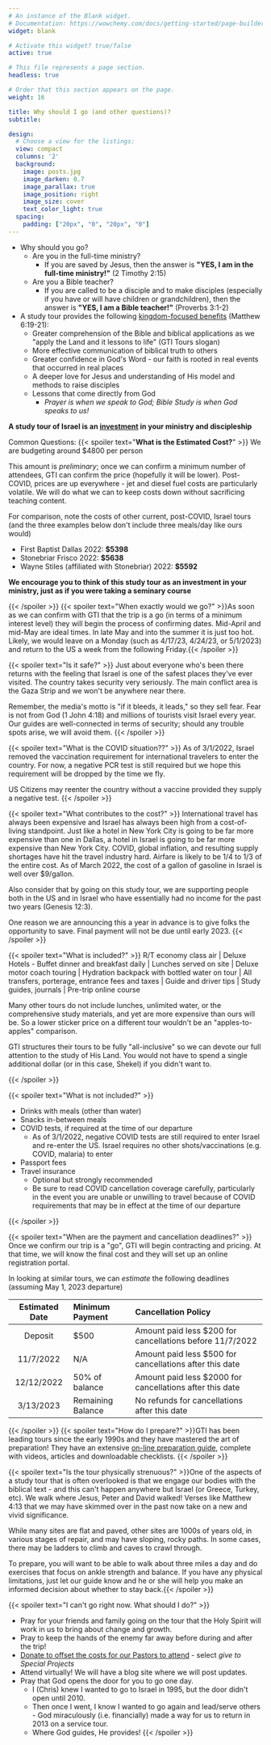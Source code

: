 ```yaml
---
# An instance of the Blank widget.
# Documentation: https://wowchemy.com/docs/getting-started/page-builder/
widget: blank

# Activate this widget? true/false
active: true

# This file represents a page section.
headless: true

# Order that this section appears on the page.
weight: 16

title: Why should I go (and other questions)?
subtitle:

design:
  # Choose a view for the listings:
  view: compact
  columns: '2'
  background:
    image: posts.jpg
    image_darken: 0.7
    image_parallax: true
    image_position: right
    image_size: cover
    text_color_light: true
  spacing:
    padding: ["20px", "0", "20px", "0"]
---
```


* Why should you go?
  * Are you in the full-time ministry?  
    * If you are saved by Jesus, then the answer is **"YES, I am in the full-time ministry!"** (2 Timothy 2:15)
  * Are you a Bible teacher?
    * If you are called to be a disciple and to make disciples (especially if you have or will have children or grandchildren), then the answer is **"YES, I am a Bible teacher!"** (Proverbs 3:1-2)
* A study tour provides the following <u>kingdom-focused benefits</u> (Matthew 6:19-21):
  * Greater comprehension of the Bible and biblical applications as we "apply the Land and it lessons to life" (GTI Tours slogan)
  * More effective communication of biblical truth to others
  * Greater confidence in God's Word - our faith is rooted in real events that occurred in real places
  * A deeper love for Jesus and understanding of His model and methods to raise disciples
  * Lessons that come directly from God 
    * _Prayer is when we speak to God; Bible Study is when God speaks to us!_

<large> **A study tour of Israel is an <u>investment</u> in your ministry and discipleship** </large>


    
Common Questions:
{{< spoiler text="**What is the Estimated Cost?**" >}}
We are budgeting around $4800 per person 

This amount is _preliminary_; once we can confirm a minimum number of attendees, GTI can confirm the price (hopefully it will be lower).  Post-COVID, prices are up everywhere - jet and diesel fuel costs are particularly volatile. We will do what we can to keep costs down without sacrificing teaching content.

For comparison, note the costs of other current, post-COVID, Israel tours (and the three examples below don't include three meals/day like ours would)

* First Baptist Dallas 2022: **$5398**
* Stonebriar Frisco 2022: **$5638**
* Wayne Stiles (affiliated with Stonebriar) 2022: **$5592**

**We encourage you to think of this study tour as an investment in your ministry, just as if you were taking a seminary course**

{{< /spoiler >}}
{{< spoiler text="When exactly would we go?" >}}As soon as we can confirm with GTI that the trip is a go (in terms of a minimum interest level) they will begin the process of confirming dates. Mid-April and mid-May are ideal times.  In late May and into the summer it is just too hot. Likely, we would leave on a Monday (such as 4/17/23, 4/24/23, or 5/1/2023) and return to the US a week from the following Friday.{{< /spoiler >}}

{{< spoiler text="Is it safe?" >}} Just about everyone who's been there returns with the feeling that Israel is one of the safest places they've ever visited.  The country takes security very seriously.  The main conflict area is the Gaza Strip and we won't be anywhere near there. 

Remember, the media's motto is "if it bleeds, it leads," so they sell fear.  Fear is not from God (1 John 4:18) and millions of tourists visit Israel every year. Our guides are well-connected in terms of security; should any trouble spots arise, we will avoid them. 
{{< /spoiler >}}

{{< spoiler text="What is the COVID situation??" >}} 
As of 3/1/2022, Israel removed the vaccination requirement for international travelers to enter the country.  For now, a negative PCR test is still required but we hope this requirement will be dropped by the time we fly.

US Citizens may reenter the country without a vaccine provided they supply a negative test. 
{{< /spoiler >}}

{{< spoiler text="What contributes to the cost?" >}} International travel has always been expensive and Israel has always been high from a cost-of-living standpoint.  Just like a hotel in New York City is going to be far more expensive than one in Dallas, a hotel in Israel is going to be far more expensive than New York City.  COVID, global inflation, and resulting supply shortages have hit the travel industry hard.  Airfare is likely to be 1/4 to 1/3 of the entire cost.  As of March 2022, the cost of a gallon of gasoline in Israel is well over $9/gallon. 

Also consider that by going on this study tour, we are supporting people both in the US and in Israel who have essentially had no income for the past two years (Genesis 12:3).

One reason we are announcing this a year in advance is to give folks the opportunity to save.  Final payment will not be due until early 2023. {{< /spoiler >}}

{{< spoiler text="What is included?" >}}
R/T economy class air | Deluxe Hotels - Buffet dinner and breakfast daily | Lunches served on site | Deluxe motor coach touring | Hydration backpack with bottled water on tour | All transfers, porterage, entrance fees and taxes | Guide and driver tips | Study guides, journals | Pre-trip online course

Many other tours do not include lunches, unlimited water, or the comprehensive study materials, and yet are more expensive than ours will be.  So a lower sticker price on a different tour wouldn't be an "apples-to-apples" comparison. 

GTI structures their tours to be fully "all-inclusive" so we can devote our full attention to the study of His Land.  You would not have to spend a single additional dollar (or in this case, Shekel) if you didn't want to.

{{< /spoiler >}}

{{< spoiler text="What is not included?" >}}
* Drinks with meals (other than water)
* Snacks in-between meals
* COVID tests, if required at the time of our departure
  * As of 3/1/2022, negative COVID tests are still required to enter Israel and re-enter the US. Israel requires no other shots/vaccinations (e.g. COVID, malaria) to enter
* Passport fees 
* Travel insurance 
  * Optional but strongly recommended 
  * Be sure to read COVID cancellation coverage carefully, particularly in the event you are unable or unwilling to travel because of COVID requirements that may be in effect at the time of our departure

{{< /spoiler >}}

{{< spoiler text="When are the payment and cancellation deadlines?" >}}
Once we confirm our trip is a "go", GTI will begin contracting and pricing.  At that time, we will know the final cost and they will set up an online registration portal.

In looking at similar tours, we can _estimate_ the following deadlines (assuming May 1, 2023 departure)

| Estimated Date | Minimum Payment | Cancellation Policy
| :--: | :-- | :--
| Deposit | $500 | Amount paid less $200 for cancellations before 11/7/2022
| 11/7/2022 | N/A | Amount paid less $500 for cancellations after this date
| 12/12/2022 | 50% of balance | Amount paid less $2000 for cancellations after this date
| 3/13/2023 | Remaining Balance | No refunds for cancellations after this date

{{< /spoiler >}}
{{< spoiler text="How do I prepare?" >}}GTI has been leading tours since the early 1990s and they have mastered the art of preparation! They have an extensive [on-line preparation guide](https://gtitours.org/study-tour-preparation-guide), complete with videos, articles and downloadable checklists. {{< /spoiler >}}

{{< spoiler text="Is the tour physically strenuous?" >}}One of the aspects of a study tour that is often overlooked is that we engage our bodies with the biblical text - and this can't happen anywhere but Israel (or Greece, Turkey, etc).  We walk where Jesus, Peter and David walked! Verses like Matthew 4:13 that we may have skimmed over in the past now take on a new and vivid significance.

While many sites are flat and paved, other sites are 1000s of years old, in various stages of repair, and may have sloping, rocky paths. In some cases, there may be ladders to climb and caves to crawl through. 

To prepare, you will want to be able to walk about three miles a day and do exercises that focus on ankle strength and balance. If you have any physical limitations, just let our guide know and he or she will help you make an informed decision about whether to stay back.{{< /spoiler >}}

{{< spoiler text="I can't go right now.  What should I do?" >}}
* Pray for your friends and family going on the tour that the Holy Spirit will work in us to bring about change and growth.  
* Pray to keep the hands of the enemy far away before during and after the trip! 
* [Donate to offset the costs for our Pastors to attend](https://cbcbonham.breezechms.com/give/online) - select _give to Special Projects_
* Attend virtually! We will have a blog site where we will post updates.  
* Pray that God opens the door for you to go one day.  
  * I (Chris) knew I wanted to go to Israel in 1995, but the door didn't open until 2010.
  * Then once I went, I know I wanted to go again and lead/serve others - God miraculously (i.e. financially) made a way for us to return in 2013 on a service tour.
  * Where God guides, He provides! {{< /spoiler >}}
  
<script type="text/javascript">
  window.ESV_CROSSREF_OPTIONS = {
    body_background_color: 'D7E5F0',
    header_font_size: 10,
    body_font_size: 14,
    footer_font_size: 8,
    header_font_family: 'Arial',
    body_font_family: 'Times'
  };
</script>
<script src="https://static.esvmedia.org/crossref/crossref.min.js" type="text/javascript"></script> 